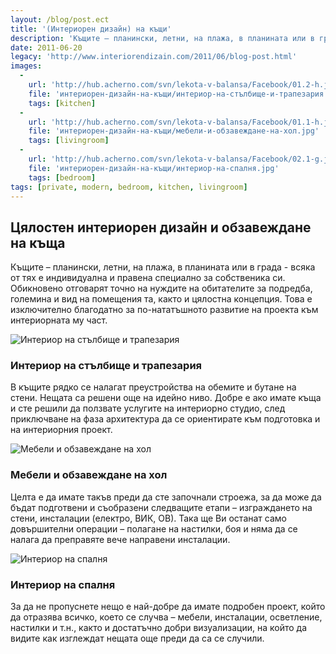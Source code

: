 ```yaml
---
layout: /blog/post.ect
title: '(Интериорен дизайн) на къщи'
description: 'Къщите – планински, летни, на плажа, в планината или в града - всяка от тях е индивидуална и правена специално за собственика си. Обикновено отговарят точно на нуждите на обитателите за подредба, големина и вид на помещения та, както и цялостна концепция. Това е изключителнo благодатно  за по-нататъшното развитие на проекта към интериорната му част.'
date: 2011-06-20
legacy: 'http://www.interiorendizain.com/2011/06/blog-post.html'
images:
  -
    url: 'http://hub.acherno.com/svn/lekota-v-balansa/Facebook/01.2-h.jpg'
    file: 'интериорен-дизайн-на-къщи/интериор-на-стълбище-и-трапезария.jpg'
    tags: [kitchen]
  -
    url: 'http://hub.acherno.com/svn/lekota-v-balansa/Facebook/01.1-h.jpg'
    file: 'интериорен-дизайн-на-къщи/мебели-и-обзавеждане-на-хол.jpg'
    tags: [livingroom]
  -
    url: 'http://hub.acherno.com/svn/lekota-v-balansa/Facebook/02.1-g.jpg'
    file: 'интериорен-дизайн-на-къщи/интериор-на-спалня.jpg'
    tags: [bedroom]
tags: [private, modern, bedroom, kitchen, livingroom]
---
```

## Цялостен **интериорен дизайн и обзавеждане** на къща
Къщите – планински, летни, на плажа, в планината или в града - всяка от тях е индивидуална и правена специално за собственика си. Обикновено отговарят точно на нуждите на обитателите за подредба, големина и вид на помещения та, както и цялостна концепция. Това е изключителнo благодатно  за по-нататъшното развитие на проекта към интериорната му част.

![Интериор на стълбище и трапезария](интериорен-дизайн-на-къщи/интериор-на-стълбище-и-трапезария.jpg)
### Интериор на **стълбище и трапезария**

В къщите рядко се налагат преустройства на обемите и бутане на стени. Нещата са решени още на идейно ниво. Добре е ако имате къща и сте решили да ползвате услугите на интериорно студио, след приключване на фаза архитектура да се ориентирате към подготовка и на интериорния проект. 

![Мебели и обзавеждане на хол](интериорен-дизайн-на-къщи/мебели-и-обзавеждане-на-хол.jpg)
### Мебели и обзавеждане на **хол**

Целта е  да имате такъв преди да сте започнали строежа, за да може да бъдат подготвени и съобразени следващите етапи – изграждането на стени, инсталации (електро, ВИК, ОВ). Така ще Ви останат само довършителни операции – полагане на настилки, боя и  няма да се налага да преправяте вече направени инсталации.

![Интериор на спалня](интериорен-дизайн-на-къщи/интериор-на-спалня.jpg)
### Интериор на **спалня**

За да не пропуснете нещо е най-добре да имате подробен проект, който да отразява всичко, което се случва – мебели, инсталации, осветление, настилки и т.н., както и достатъчно добри визуализации, на който да видите как изглеждат нещата още преди да са се случили.